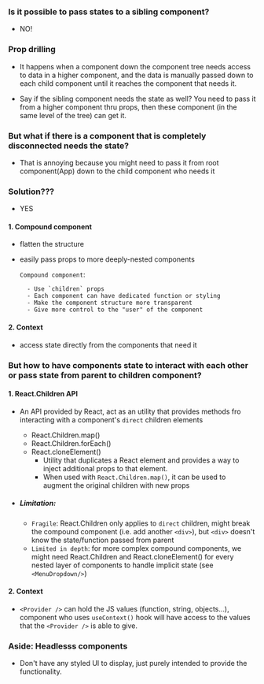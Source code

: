 ### Is it possible to pass states to a sibling component?
- NO!

### Prop drilling
- It happens when a component down the component tree needs access to data in a higher component, and the data is manually passed down to each child component until it reaches the component that needs it.

- Say if the sibling component needs the state as well? You need to pass it from a higher component thru props, then these component (in the same level of the tree) can get it.

### But what if there is a component that is completely disconnected needs the state?

- That is annoying because you might need to pass it from root component(App) down to the child component who needs it

### Solution???
- YES
#### 1. Compound component
- flatten the structure
- easily pass props to more deeply-nested components

    `Compound component`:

        - Use `children` props
        - Each component can have dedicated function or styling
        - Make the component structure more transparent
        - Give more control to the "user" of the component

#### 2. Context
- access state directly from the components that need it

### But how to have components state to interact with each other or pass state from parent to children component?

#### 1. React.Children API
- An API provided by React, act as an utility that provides methods fro interacting with a component's `direct` children elements
        
    - React.Children.map()
    - React.Children.forEach()
    - React.cloneElement()
        - Utility that duplicates a React element and provides a way to inject additional props to that element.
        - When used with `React.Children.map()`, it can be used to augment the original children with new props

- ##### Limitation:
    - `Fragile`: React.Children only applies to `direct` children, might break the compound component (i.e. add another `<div>`), but `<div>` doesn't know the state/function passed from parent
    - `Limited in depth`: for more complex compound components, we might need React.Children and React.cloneElement() for every nested layer of components to handle implicit state (see `<MenuDropdown/>`)

#### 2. Context
- `<Provider />` can hold the JS values (function, string, objects...), component who uses `useContext()` hook will have access to the values that the `<Provider />` is able to give.

### Aside: Headlesss components
- Don't have any styled UI to display, just purely intended to provide the functionality.